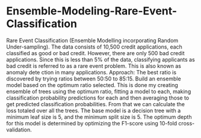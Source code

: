 # Ensemble-Modeling-Rare-Event-Classification
Rare Event Classification (Ensemble Modelling incorporating Random Under-sampling). The data consists of 10,500 credit applications, each classified as good or bad credit. However, there are only 500 bad credit applications. Since this is less than 5% of the data, classifying applicants as bad credit is referred to as a rare event problem. This is also known as anomaly dete ction in many applications.  Approach:  The best ratio is discovered by trying ratios between 50:50 to 85:15. Build an ensemble model based on the optimum ratio selected. This is done my creating ensemble of trees using the optimum ratio, fitting a model to each, making classification probability predictions for each and then averaging those to get predicted classification probabilities. From that we can calculate the loss totaled over all the trees.  The base model is a decision tree with a minimum leaf size is 5, and the minimum split size is 5. The optimum depth for this model is determined by optimizing the F1-score using 10-fold cross-validation.
